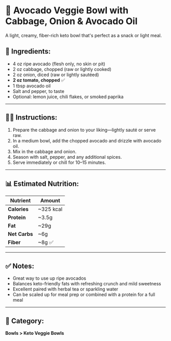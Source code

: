 # 🥑 Avocado Veggie Bowl with Cabbage, Onion & Avocado Oil  
A light, creamy, fiber-rich keto bowl that's perfect as a snack or light meal.

## 🧾 Ingredients:
- 4 oz ripe avocado (flesh only, no skin or pit)  
- 2 oz cabbage, chopped (raw or lightly cooked)  
- 2 oz onion, diced (raw or lightly sautéed)  
- **2 oz tomato, chopped** ✅  
- 1 tbsp avocado oil  
- Salt and pepper, to taste  
- Optional: lemon juice, chili flakes, or smoked paprika
---

## 👨‍🍳 Instructions:
1. Prepare the cabbage and onion to your liking—lightly sauté or serve raw.  
2. In a medium bowl, add the chopped avocado and drizzle with avocado oil.  
3. Mix in the cabbage and onion.  
4. Season with salt, pepper, and any additional spices.  
5. Serve immediately or chill for 10–15 minutes.

---

## 📊 Estimated Nutrition:

| Nutrient     | Amount       |
|--------------|--------------|
| **Calories** | ~325 kcal  
| **Protein**  | ~3.5g  
| **Fat**      | ~29g  
| **Net Carbs**| ~6g  
| **Fiber**    | ~8g ✅
---

## ✅ Notes:
- Great way to use up ripe avocados  
- Balances keto-friendly fats with refreshing crunch and mild sweetness  
- Excellent paired with herbal tea or sparkling water  
- Can be scaled up for meal prep or combined with a protein for a full meal

---

## 📁 Category:  
**Bowls > Keto Veggie Bowls**
